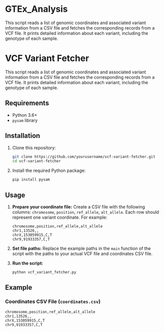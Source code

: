 # GTEx_Analysis
This script reads a list of genomic coordinates and associated variant information from a CSV file and fetches the corresponding records from a VCF file. It prints detailed information about each variant, including the genotype of each sample.

# VCF Variant Fetcher
This script reads a list of genomic coordinates and associated variant information from a CSV file and fetches the corresponding records from a VCF file. It prints detailed information about each variant, including the genotype of each sample.

## Requirements
- Python 3.6+
- `pysam` library

## Installation
1. Clone this repository:
    ```bash
    git clone https://github.com/yourusername/vcf-variant-fetcher.git
    cd vcf-variant-fetcher
    ```
2. Install the required Python package:
    ```bash
    pip install pysam
    ```

## Usage
1. **Prepare your coordinate file:** Create a CSV file with the following columns: `chromosome`, `position`, `ref_allele`, `alt_allele`. Each row should represent one variant coordinate. For example:

    ```csv
    chromosome,position,ref_allele,alt_allele
    chr1,13526,,
    chrX,153059915,C,T
    chr9,91933357,C,T
    ```

2. **Set file paths:** Replace the example paths in the `main` function of the script with the paths to your actual VCF file and coordinates CSV file.

3. **Run the script:**
    ```bash
    python vcf_variant_fetcher.py
    ```

## Example

### Coordinates CSV File (`coordinates.csv`)

```csv
chromosome,position,ref_allele,alt_allele
chr1,13526,,
chrX,153059915,C,T
chr9,91933357,C,T


